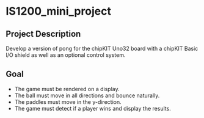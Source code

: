 # IS1200_mini_project
## Project Description
Develop a version of pong for the chipKIT Uno32 board with a chipKIT Basic I/O shield as well as an optional control system.

## Goal
- The game must be rendered on a display.
- The ball must move in all directions and bounce naturally.
- The paddles must move in the y-direction.
- The game must detect if a player wins and display the results.
